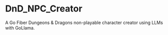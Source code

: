 # DnD_NPC_Creator
A Go Fiber Dungeons &amp; Dragons non-playable character creator using LLMs with GoLlama.
